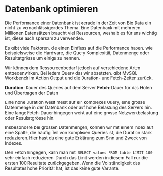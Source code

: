 # Datenbank optimieren

Die Performance einer Datenbank ist gerade in der Zeit von Big Data ein nicht zu vernachlässigendes Thema. Eine Datenbank mit mehreren Millionen Datensätzen braucht viel Ressourcen, weshalb es für uns wichtig ist, diese auch sparsam zu verwenden.

Es gibt viele Faktoren, die einen Einfluss auf die Performance haben, wie beispielsweise die Hardware, die Query Komplexität, Datenmenge oder Resultatgrösse um einige zu nennen.

Wir können dem Ressourcenbedarf jedoch auf verschiedene Arten entgegenwirken. Bei jedem Query das wir absetzten, gibt MySQL Workbench im Action Output und die Duration- und Fetch-Zeiten zurück.

**Duration**: Dauer des Queries auf dem Server
**Fetch**: Dauer für das Holen und Übertragen der Daten

Eine hohe Duration weist meist auf ein komplexes Query, eine grosse Datenmenge in der Datenbank oder auf hohe Belastung des Servers hin. Eine lange Fetch-Dauer hingegen weist auf eine grosse Netzwerkbelastung oder Resultatgrösse hin.

Insbesondere bei grossen Datenmengen, können wir mit einem Index auf eine Spalte, die häufig Teil von komplexen Queries ist, die Duration stark reduzieren.
[Hier](https://www.youtube.com/watch?v=kv3jC0P4gOc) hast du eine gute Erklärung zum Sinn und Zweck von Indexes.

Den Fetch hingegen, kann man mit` SELECT values FROM table LIMIT 100` sehr einfach reduzieren. Durch das Limit werden in diesem Fall nur die ersten 100 Resultate zurückgegeben. Wenn die Vollständigkeit des Resultates hohe Priorität hat, ist das keine gute Variante.